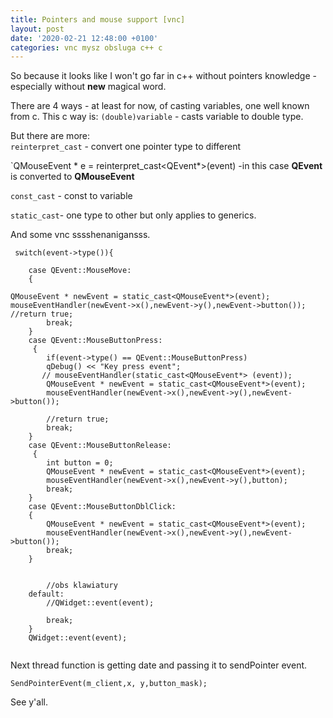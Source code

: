 ```yaml
---
title: Pointers and mouse support [vnc]
layout: post
date: '2020-02-21 12:48:00 +0100'
categories: vnc mysz obsluga c++ c
---
```

So because it looks like I won't go far in c++ without pointers knowledge - especially without **new** magical word.

There are 4 ways - at least for now, of casting variables, one well known from c. This c way is:
`(double)variable` - casts variable to double type.


 
But there are more:  
`reinterpret_cast` - convert one pointer type to different

 
`QMouseEvent * e = reinterpret_cast<QEvent*>(event) -in this case **QEvent** is converted to **QMouseEvent**  

`const_cast` - const to variable 

`static_cast`- one type to other but only applies to generics.  


And some vnc sssshenanigansss.

```
 switch(event->type()){

    case QEvent::MouseMove:
    {

QMouseEvent * newEvent = static_cast<QMouseEvent*>(event);
mouseEventHandler(newEvent->x(),newEvent->y(),newEvent->button());
//return true;
        break;
    }
    case QEvent::MouseButtonPress:
     {
        if(event->type() == QEvent::MouseButtonPress)
        qDebug() << "Key press event";
       // mouseEventHandler(static_cast<QMouseEvent*> (event));
        QMouseEvent * newEvent = static_cast<QMouseEvent*>(event);
        mouseEventHandler(newEvent->x(),newEvent->y(),newEvent->button());

        //return true;
        break;
    }
    case QEvent::MouseButtonRelease:
     {
        int button = 0;
        QMouseEvent * newEvent = static_cast<QMouseEvent*>(event);
        mouseEventHandler(newEvent->x(),newEvent->y(),button);
        break;
    }
    case QEvent::MouseButtonDblClick:
    {
        QMouseEvent * newEvent = static_cast<QMouseEvent*>(event);
        mouseEventHandler(newEvent->x(),newEvent->y(),newEvent->button());
        break;
    }


        //obs klawiatury
    default:
        //QWidget::event(event);

        break;
    }
    QWidget::event(event);


```
Next thread function is getting date and passing it to sendPointer event.

`SendPointerEvent(m_client,x, y,button_mask);`


See y'all.

